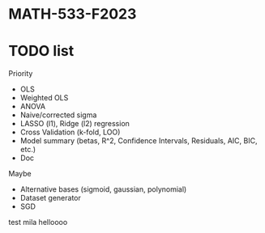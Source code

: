 # MATH-533-F2023

# TODO list

Priority
- OLS
- Weighted OLS
- ANOVA
- Naive/corrected sigma
- LASSO (l1), Ridge (l2) regression
- Cross Validation (k-fold, LOO)
- Model summary (betas, R^2, Confidence Intervals, Residuals, AIC, BIC, etc.) 
- Doc

Maybe
- Alternative bases (sigmoid, gaussian, polynomial)
- Dataset generator
- SGD

test mila
helloooo